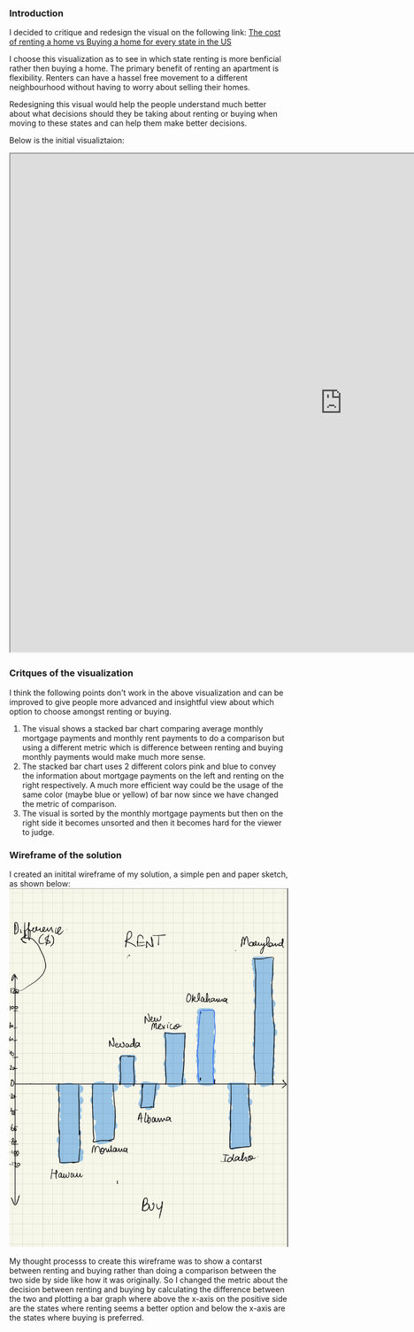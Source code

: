 ### Introduction
I decided to critique and redesign the visual on the following link: [The cost of renting a home vs Buying a home for every state in the US](https://howmuch.net/articles/cost-renting-vs-owning-home)

I choose this visualization as to see in which state renting is more benficial rather then buying a home. The primary benefit of renting an apartment is flexibility. Renters can have a hassel free movement to a different neighbourhood without having to worry about selling their homes.

Redesigning this visual would help the people understand much better about what decisions should they be taking about renting or buying when moving to these states and can help them make better decisions.

Below is the initial visualiztaion:

<iframe width="1200" height="900" src="https://cdn.howmuch.net/articles/117_chart-7e7c.jpg"></iframe>

### Critques of the visualization
I think the following points don't work in the above visualization and can be improved to give people more advanced and insightful view about which option to choose amongst renting or buying.
1. The visual shows a stacked bar chart comparing average monthly mortgage payments and monthly rent payments  to do a comparison but using a different metric which is difference between renting and buying monthly payments would make much more sense.
2. The stacked bar chart uses 2 different colors pink and blue to convey the information about mortgage payments on the left and renting on the right respectively. A much more efficient way could be the usage of the same color (maybe blue or yellow) of bar now since we have changed the metric of comparison.
3. The visual is sorted by the monthly mortgage payments but then on the right side it becomes unsorted and then it becomes hard for the viewer to judge. 


### Wireframe of the solution
I created an initital wireframe of my solution, a simple pen and paper sketch, as shown below:
![Wireframe](/Wireframe.png)

My thought processs to create this wireframe was to show a contarst between renting and buying rather than doing a comparison between the two side by side like how it was originally. So I changed the metric about the decision between renting and buying by calculating the difference between the two and plotting a bar graph where above the x-axis on the positive side are the states where renting seems a better option and below the x-axis are the states where buying is preferred.
